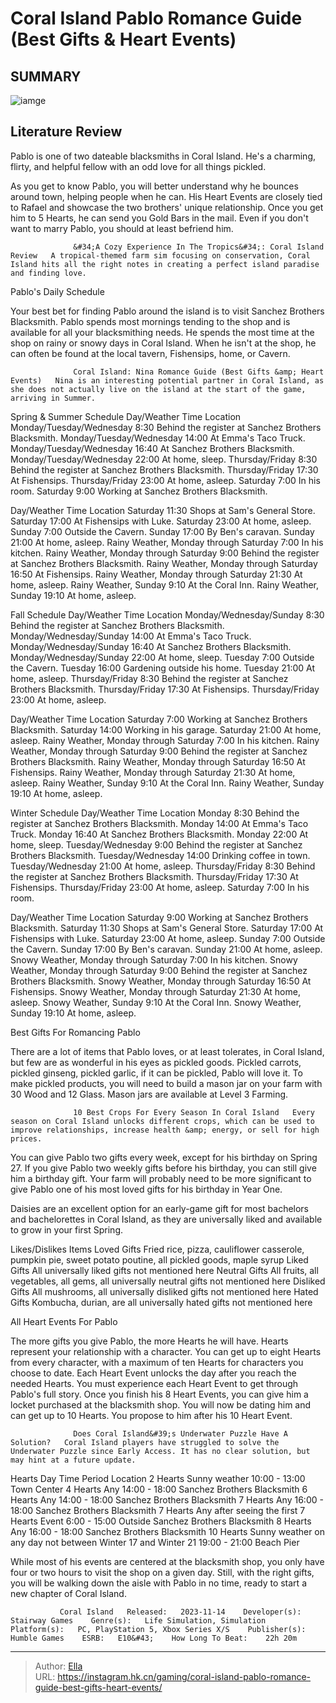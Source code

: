 # Coral Island Pablo Romance Guide (Best Gifts &amp; Heart Events)


## SUMMARY 

![iamge](https://static1.srcdn.com/wordpress/wp-content/uploads/2023/12/coral-island-pablo-romance-guide-best-gifts-heart-events.jpg)

## Literature Review

Pablo is one of two dateable blacksmiths in Coral Island. He&#39;s a charming, flirty, and helpful fellow with an odd love for all things pickled.





As you get to know Pablo, you will better understand why he bounces around town, helping people when he can. His Heart Events are closely tied to Rafael and showcase the two brothers&#39; unique relationship. Once you get him to 5 Hearts, he can send you Gold Bars in the mail. Even if you don&#39;t want to marry Pablo, you should at least befriend him.




                  &#34;A Cozy Experience In The Tropics&#34;: Coral Island Review   A tropical-themed farm sim focusing on conservation, Coral Island hits all the right notes in creating a perfect island paradise and finding love.   


 Pablo&#39;s Daily Schedule 
          

Your best bet for finding Pablo around the island is to visit Sanchez Brothers Blacksmith. Pablo spends most mornings tending to the shop and is available for all your blacksmithing needs. He spends the most time at the shop on rainy or snowy days in Coral Island. When he isn&#39;t at the shop, he can often be found at the local tavern, Fishensips, home, or Cavern.

                  Coral Island: Nina Romance Guide (Best Gifts &amp; Heart Events)   Nina is an interesting potential partner in Coral Island, as she does not actually live on the island at the start of the game, arriving in Summer.   




Spring &amp; Summer Schedule
  Day/Weather   Time   Location   Monday/Tuesday/Wednesday  8:30  Behind the register at Sanchez Brothers Blacksmith.   Monday/Tuesday/Wednesday  14:00  At Emma&#39;s Taco Truck.   Monday/Tuesday/Wednesday  16:40  At Sanchez Brothers Blacksmith.   Monday/Tuesday/Wednesday  22:00  At home, sleep.   Thursday/Friday  8:30  Behind the register at Sanchez Brothers Blacksmith.   Thursday/Friday  17:30  At Fishensips.   Thursday/Friday  23:00  At home, asleep.   Saturday  7:00  In his room.   Saturday  9:00  Working at Sanchez Brothers Blacksmith.   



  Day/Weather   Time   Location   Saturday  11:30  Shops at Sam&#39;s General Store.   Saturday  17:00  At Fishensips with Luke.   Saturday  23:00  At home, asleep.   Sunday  7:00  Outside the Cavern.   Sunday  17:00  By Ben&#39;s caravan.   Sunday  21:00  At home, asleep.   Rainy Weather, Monday through Saturday  7:00  In his kitchen.   Rainy Weather, Monday through Saturday  9:00  Behind the register at Sanchez Brothers Blacksmith.   Rainy Weather, Monday through Saturday  16:50  At Fishensips.   Rainy Weather, Monday through Saturday  21:30  At home, asleep.   Rainy Weather, Sunday  9:10  At the Coral Inn.   Rainy Weather, Sunday  19:10  At home, asleep.   






Fall Schedule
  Day/Weather   Time   Location   Monday/Wednesday/Sunday  8:30  Behind the register at Sanchez Brothers Blacksmith.   Monday/Wednesday/Sunday  14:00  At Emma&#39;s Taco Truck.   Monday/Wednesday/Sunday  16:40  At Sanchez Brothers Blacksmith.   Monday/Wednesday/Sunday  22:00  At home, sleep.   Tuesday  7:00  Outside the Cavern.   Tuesday  16:00  Gardening outside his home.   Tuesday  21:00  At home, asleep.   Thursday/Friday  8:30  Behind the register at Sanchez Brothers Blacksmith.   Thursday/Friday  17:30  At Fishensips.   Thursday/Friday  23:00  At home, asleep.   



  Day/Weather   Time   Location   Saturday  7:00  Working at Sanchez Brothers Blacksmith.   Saturday  14:00  Working in his garage.   Saturday  21:00  At home, asleep.   Rainy Weather, Monday through Saturday  7:00  In his kitchen.   Rainy Weather, Monday through Saturday  9:00  Behind the register at Sanchez Brothers Blacksmith.   Rainy Weather, Monday through Saturday  16:50  At Fishensips.   Rainy Weather, Monday through Saturday  21:30  At home, asleep.   Rainy Weather, Sunday  9:10  At the Coral Inn.   Rainy Weather, Sunday  19:10  At home, asleep.   






Winter Schedule
  Day/Weather   Time   Location   Monday  8:30  Behind the register at Sanchez Brothers Blacksmith.   Monday  14:00  At Emma&#39;s Taco Truck.   Monday  16:40  At Sanchez Brothers Blacksmith.   Monday  22:00  At home, sleep.   Tuesday/Wednesday  9:00  Behind the register at Sanchez Brothers Blacksmith.   Tuesday/Wednesday  14:00  Drinking coffee in town.   Tuesday/Wednesday  21:00  At home, asleep.   Thursday/Friday  8:30  Behind the register at Sanchez Brothers Blacksmith.   Thursday/Friday  17:30  At Fishensips.   Thursday/Friday  23:00  At home, asleep.   Saturday  7:00  In his room.   



  Day/Weather   Time   Location    Saturday   9:00   Working at Sanchez Brothers Blacksmith.    Saturday   11:30   Shops at Sam&#39;s General Store.    Saturday   17:00   At Fishensips with Luke.    Saturday   23:00   At home, asleep.    Sunday   7:00   Outside the Cavern.    Sunday   17:00   By Ben&#39;s caravan.    Sunday   21:00   At home, asleep.    Snowy Weather, Monday through Saturday   7:00   In his kitchen.    Snowy Weather, Monday through Saturday   9:00   Behind the register at Sanchez Brothers Blacksmith.    Snowy Weather, Monday through Saturday   16:50  At Fishensips.   Snowy Weather, Monday through Saturday  21:30  At home, asleep.   Snowy Weather, Sunday  9:10  At the Coral Inn.   Snowy Weather, Sunday  19:10  At home, asleep.   








 Best Gifts For Romancing Pablo 
          

There are a lot of items that Pablo loves, or at least tolerates, in Coral Island, but few are as wonderful in his eyes as pickled goods. Pickled carrots, pickled ginseng, pickled garlic, if it can be pickled, Pablo will love it. To make pickled products, you will need to build a mason jar on your farm with 30 Wood and 12 Glass. Mason jars are available at Level 3 Farming.

                  10 Best Crops For Every Season In Coral Island   Every season on Coral Island unlocks different crops, which can be used to improve relationships, increase health &amp; energy, or sell for high prices.   

You can give Pablo two gifts every week, except for his birthday on Spring 27. If you give Pablo two weekly gifts before his birthday, you can still give him a birthday gift. Your farm will probably need to be more significant to give Pablo one of his most loved gifts for his birthday in Year One.






Daisies are an excellent option for an early-game gift for most bachelors and bachelorettes in Coral Island, as they are universally liked and available to grow in your first Spring.




  Likes/Dislikes   Items    Loved Gifts   Fried rice, pizza, cauliflower casserole, pumpkin pie, sweet potato poutine, all pickled goods, maple syrup    Liked Gifts   All universally liked gifts not mentioned here    Neutral Gifts   All fruits, all vegetables, all gems, all universally neutral gifts not mentioned here    Disliked Gifts   All mushrooms, all universally disliked gifts not mentioned here    Hated Gifts   Kombucha, durian, are all universally hated gifts not mentioned here   





 All Heart Events For Pablo 
          

The more gifts you give Pablo, the more Hearts he will have. Hearts represent your relationship with a character. You can get up to eight Hearts from every character, with a maximum of ten Hearts for characters you choose to date. Each Heart Event unlocks the day after you reach the needed Hearts. You must experience each Heart Event to get through Pablo&#39;s full story. Once you finish his 8 Heart Events, you can give him a locket purchased at the blacksmith shop. You will now be dating him and can get up to 10 Hearts. You propose to him after his 10 Heart Event.




                  Does Coral Island&#39;s Underwater Puzzle Have A Solution?   Coral Island players have struggled to solve the Underwater Puzzle since Early Access. It has no clear solution, but may hint at a future update.   

  Hearts   Day   Time Period   Location    2 Hearts   Sunny weather   10:00 - 13:00   Town Center    4 Hearts   Any   14:00 - 18:00   Sanchez Brothers Blacksmith    6 Hearts   Any   14:00 - 18:00   Sanchez Brothers Blacksmith    7 Hearts   Any   16:00 - 18:00   Sanchez Brothers Blacksmith    7 Hearts   Any after seeing the first 7 Hearts Event   6:00 - 15:00   Outside Sanchez Brothers Blacksmith    8 Hearts   Any   16:00 - 18:00   Sanchez Brothers Blacksmith    10 Hearts   Sunny weather on any day not between Winter 17 and Winter 21   19:00 - 21:00   Beach Pier   



While most of his events are centered at the blacksmith shop, you only have four or two hours to visit the shop on a given day. Still, with the right gifts, you will be walking down the aisle with Pablo in no time, ready to start a new chapter of Coral Island.




               Coral Island   Released:   2023-11-14    Developer(s):   Stairway Games    Genre(s):   Life Simulation, Simulation    Platform(s):   PC, PlayStation 5, Xbox Series X/S    Publisher(s):   Humble Games    ESRB:   E10&#43;    How Long To Beat:    22h 20m      

---

> Author: [Ella](https://instagram.hk.cn/)  
> URL: https://instagram.hk.cn/gaming/coral-island-pablo-romance-guide-best-gifts-heart-events/  

